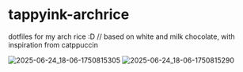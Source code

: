 # tappyink-archrice
dotfiles for my arch rice :D // based on white and milk chocolate, with inspiration from catppuccin


![2025-06-24_18-06-1750815305](https://github.com/user-attachments/assets/310c50f7-a1d7-44aa-9300-af9ab7216ea6)
![2025-06-24_18-06-1750815290](https://github.com/user-attachments/assets/732de54b-4091-469c-b7e6-530bff67621f)
